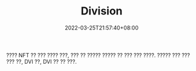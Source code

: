 ﻿---
weight: 
title: "Division"
description: "???? NFT ?? ??? ???? ???, ??? ?? ????? ????? ?? ??? ??? ????. ????? ??? ??? ??? ??, DVI ??, DVI ?? ?? ???."
date: 2022-03-25T21:57:40+08:00
lastmod: 2022-03-25T16:45:40+08:00
draft: false
authors: ["Metabd"]
featuredImage: "77.png"
link: "https://dvision.network/"
tags: ["Division","ΠιΔβΙη½»"]
categories: ["navigation"]
navigation: ["ΠιΔβΙη½»"]
lightgallery: true
toc: true
pinned: false
recommend: false
recommend1: false
---
???? NFT ?? ??? ???? ???, ??? ?? ????? ????? ?? ??? ??? ????. ????? ??? ??? ??? ??, DVI ??, DVI ?? ?? ???.
